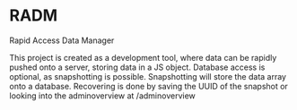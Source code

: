 # RADM
Rapid Access Data Manager

This project is created as a development tool, where data can be rapidly pushed onto a server, storing data in a JS object. 
Database access is optional, as snapshotting is possible. Snapshotting will store the data array onto a database. Recovering is done by saving the UUID of the snapshot or looking into the adminoverview at /adminoverview
